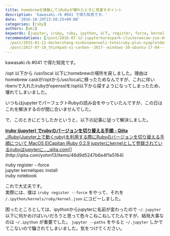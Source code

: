 ```yaml
---
title: homebrewを移動してiRubyが壊れたときに見直すポイント
description: 'kawasaki.rb #041 で得た知見です。'
date: '2016-10-29T13:50:25+09:00'
categories: [ruby]
authors: [aki]
keywords: [jupyter, iruby, ruby, ipython, 以下, register, force, kernel, 手順, usr]
recommendations: [/post/2016-07-12-jupyterkaraspark-clusterwocao-zuo-dekirulivy-plus-sparkmagicwoshi-sitemita/,
  /post/2015-01-11-dockershang-ninbviewerwoli-teteiruby-plus-nyaplotdemiao-itagurahuwogong-you-dekiruyounisitemita/,
  /post/2017-07-10_thinkpad-x1-carbon--2017--windows-10-ubuntu-17-04-----------9f73d89073c3/]
---
```


kawasaki.rb #041 で得た知見です。

/opt 以下から /usr/local 以下にhomebrewの場所を戻しました。理由はhomebrew caskが/optから/usr/localに移ったためなんですが、これに伴いrbenvで入れたirubyがopensslを/opt以下から探すようになってしまったため、壊れてしまいました。

いつもはjupyterでパーフェクトRubyの読み会をやっていたんですが、この日はこれを解決するのが間に合いませんでした。

で、このときにどうしたかというと、以下の記事に従って解決しました。

[**iruby (jupyter) でrubyのバージョンを切り替える手順 - Qiita**  
_iRuby(Jupyter上で動くruby)を利用する際にRubyのバージョンを切り替える手順について MacOS ElCapitan IRuby 0.2.9 jupyterにkernelとして登録されているirubyはjupyterに…_qiita.com](http://qiita.com/yohm13/items/46d9d5247b6e4f1e5164 "http://qiita.com/yohm13/items/46d9d5247b6e4f1e5164")[](http://qiita.com/yohm13/items/46d9d5247b6e4f1e5164)

iruby register --force  
jupyter kernelspec install  
iruby notebook

これで大丈夫です。  
実際には、僕は `iruby register --force` をやって、それを `/.ipython/kernels/ruby/kernel.json` にコピーしました。

困ったところとしては、ipythonからjupyterに名前が変わったので `~/.jupyter` 以下に何かおけばいいだろうと思って色々こねこねしてたんですが、結局大事なのは `~/.ipython` が重要でした。 `jupyter --paths` をやると `~/.jupyter` しかでてこないので騙されてしまいました。気をつけてください。